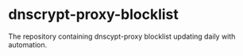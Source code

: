 # dnscrypt-proxy-blocklist

The repository containing dnscypt-proxy blocklist updating daily with automation.
